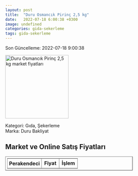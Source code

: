 ```yaml
---
layout: post
title:  "Duru Osmancık Pirinç 2,5 kg"
date:   2022-07-18 6:00:38 +0300
image: undefined
categories: gida-sekerleme
tags: gida-sekerleme
---
```


Son Güncelleme: 2022-07-18 9:00:38

<img src="undefined" width="200" alt="Duru Osmancık Pirinç 2,5 kg market fiyatları" />

Kategori: Gıda, Şekerleme
<br />
Marka: Duru Bakliyat

<h2>Market ve Online Satış Fiyatları</h2>

<table border="1" style="padding: 5px;width:80%;">
  <tr>
    <td style="padding: 5px;"><strong>Perakendeci</strong></td>
    <td><strong>Fiyat</strong></td>
    <td><strong>İşlem</strong></td>
  </tr>
  
</table>
